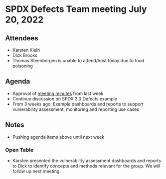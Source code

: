 # SPDX Defects Team meeting July 20, 2022

## Attendees
* Karsten Klein
* Dick Brooks
* Thomas Steenbergen is unable to attend/host today due to food poisoning

## Agenda
* Approval of [meeting minutes](https://github.com/spdx/meetings/pull/205) from last week
* Continue discussion on SPDX 3.0 Defects example
* From 3 weeks ago: Example dashboards and reports to support vulnerability assessment, monitoring and reporting use cases

## Notes
* Pushing agenda items above until next week

### Open Table
* Karsten presented the vulnerability assessment dashboards and reports to Dick to identify concepts and methods relevant for the group. We will follow up next meeting.
